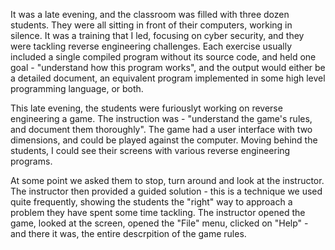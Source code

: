 
It was a late evening, and the classroom was filled with three dozen students. They were all sitting in front of their computers, working in silence. It was a training that I led, focusing on cyber security, and they were tackling reverse engineering challenges. Each exercise usually included a single compiled program without its source code, and held one goal - "understand how this program works", and the output would either be a detailed document, an equivalent program implemented in some high level programming language, or both.

This late evening, the students were furiouslyt working on reverse engineering a game. The instruction was - "understand the game's rules, and document them thoroughly". The game had a user interface with two dimensions, and could be played against the computer. Moving behind the students, I could see their screens with various reverse engineering programs.

At some point we asked them to stop, turn around and look at the instructor. The instructor then provided a guided solution - this is a technique we used quite frequently, showing the students the "right" way to approach a problem they have spent some time tackling. The instructor opened the game, looked at the screen, opened the "File" menu, clicked on "Help" - and there it was, the entire descrpition of the game rules.